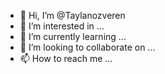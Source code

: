 - 👋 Hi, I’m @Taylanozveren
- 👀 I’m interested in ...
- 🌱 I’m currently learning ...
- 💞️ I’m looking to collaborate on ...
- 📫 How to reach me ...

<!---
Taylanozveren/Taylanozveren is a ✨ special ✨ repository because its `README.md` (this file) appears on your GitHub profile.
You can click the Preview link to take a look at your changes.
--->
